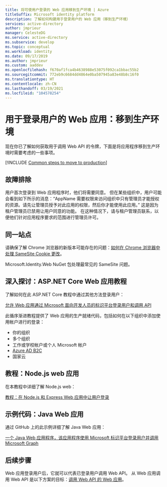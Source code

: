 ```yaml
---
title: 将可使用户登录的 Web 应用移到生产环境 | Azure
titleSuffix: Microsoft identity platform
description: 了解如何构建用于登录用户的 Web 应用（移到生产环境）
services: active-directory
author: jmprieur
manager: CelesteDG
ms.service: active-directory
ms.subservice: develop
ms.topic: conceptual
ms.workload: identity
ms.date: 09/17/2019
ms.author: jmprieur
ms.custom: aaddev
ms.openlocfilehash: f670af1fca4b4638988e53075f092ca1bbac55b2
ms.sourcegitcommit: 772eb9c6684dd4864e0ba507945a83e48b8c16f0
ms.translationtype: HT
ms.contentlocale: zh-CN
ms.lasthandoff: 03/19/2021
ms.locfileid: "104578254"
---
```

# <a name="web-app-that-signs-in-users-move-to-production"></a>用于登录用户的 Web 应用：移到生产环境

现在你已了解如何获取用于调用 Web API 的令牌，下面是将应用程序移到生产环境时需要考虑的一些事项。

[!INCLUDE [Common steps to move to production](../../../includes/active-directory-develop-scenarios-production.md)]

## <a name="troubleshooting"></a>故障排除
用户首次登录到 Web 应用程序时，他们将需要同意。 但在某些组织中，用户可能会看到如下所示的消息：“AppName 需要权限来访问组织中只有管理员才能授权的资源。请先让管理员授予对此应用的权限，然后你才能使用此应用。”
这是因为租户管理员已禁用让用户同意的功能。 在这种情况下，请与租户管理员联系，以便他们针对应用程序要求的范围进行管理员许可。

## <a name="same-site"></a>同一站点

请确保了解 Chrome 浏览器的新版本可能存在的问题：[如何在 Chrome 浏览器中处理 SameSite Cookie 更改](howto-handle-samesite-cookie-changes-chrome-browser.md)。

Microsoft.Identity.Web NuGet 包处理最常见的 SameSite 问题。

## <a name="deep-dive-aspnet-core-web-app-tutorial"></a>深入探讨：ASP.NET Core Web 应用教程

了解如何在此 ASP.NET Core 教程中通过其他方法登录用户： 

[允许 Web 应用通过 Microsoft 面向开发人员的标识平台登录用户和调用 API](https://github.com/Azure-Samples/ms-identity-aspnetcore-webapp-tutorial)

此循序渐进教程提供了 Web 应用的生产就绪代码，包括如何在以下组织中添加使用帐户进行的登录：

- 你的组织
- 多个组织
- 工作或学校帐户或个人 Microsoft 帐户
- [Azure AD B2C](../../active-directory-b2c/overview.md)
- 国家云

## <a name="tutorial-nodejs-web-app"></a>教程：Node.js web 应用

在本教程中详细了解 Node.js web：

[教程：在 Node.js 和 Express Web 应用中让用户登录](https://docs.microsoft.com/azure/active-directory/develop/tutorial-v2-nodejs-webapp-msal)

## <a name="sample-code-java-web-app"></a>示例代码：Java Web 应用

通过 GitHub 上的此示例详细了解 Java Web 应用： 

[一个 Java Web 应用程序，该应用程序使用 Microsoft 标识平台登录用户并调用 Microsoft Graph](https://github.com/Azure-Samples/ms-identity-java-webapp)

## <a name="next-steps"></a>后续步骤

Web 应用登录用户后，它就可以代表已登录用户调用 Web API。 从 Web 应用调用 Web API 是以下方案的目标：[调用 Web API 的 Web 应用](scenario-web-app-call-api-overview.md)。